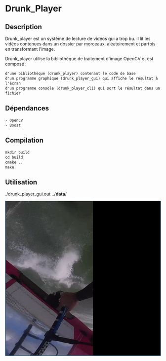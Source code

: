 #  Drunk_Player

## Description

Drunk_player est un système de lecture de vidéos qui a trop bu. Il lit les vidéos contenues dans un dossier par morceaux, aléatoirement et parfois en transformant l'image.

Drunk_player utilise la bibliothèque de traitement d'image OpenCV et est composé :

    d'une bibliothèque (drunk_player) contenant le code de base
    d'un programme graphique (drunk_player_gui) qui affiche le résultat à l'écran
    d'un programme console (drunk_player_cli) qui sort le résultat dans un fichier

## Dépendances

	- OpenCV
	- Boost

## Compilation
	mkdir build
	cd build
	cmake ..
	make

## Utilisation
./drunk_player_gui.out ../**data**/
	
![Image of gui](./drunk_player_gui.png)
	

